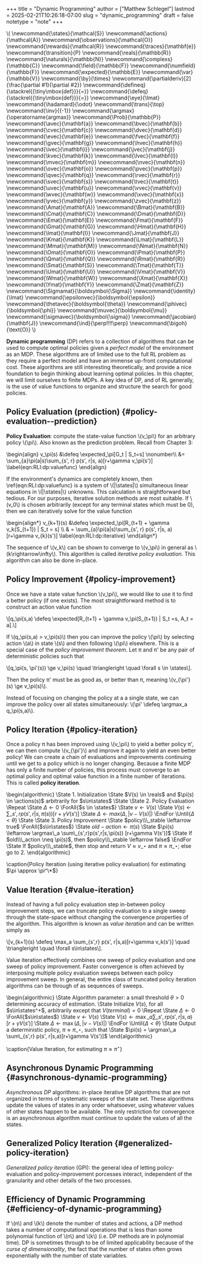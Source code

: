 +++
title = "Dynamic Programming"
author = ["Matthew Schlegel"]
lastmod = 2025-02-21T10:26:18-07:00
slug = "dynamic_programming"
draft = false
notetype = "note"
+++

\\( \newcommand{\states}{\mathcal{S}}
\newcommand{\actions}{\mathcal{A}}
\newcommand{\observations}{\mathcal{O}}
\newcommand{\rewards}{\mathcal{R}}
\newcommand{\traces}{\mathbf{e}}
\newcommand{\transition}{P}
\newcommand{\reals}{\mathbb{R}}
\newcommand{\naturals}{\mathbb{N}}
\newcommand{\complexs}{\mathbb{C}}
\newcommand{\field}{\mathbb{F}}
\newcommand{\numfield}{\mathbb{F}}
\newcommand{\expected}{\mathbb{E}}
\newcommand{\var}{\mathbb{V}}
\newcommand{\by}{\times}
\newcommand{\partialderiv}[2]{\frac{\partial #1}{\partial #2}}
\newcommand{\defineq}{\stackrel{{\tiny\mbox{def}}}{=}}
\newcommand{\defeq}{\stackrel{{\tiny\mbox{def}}}{=}}
\newcommand{\eye}{\Imat}
\newcommand{\hadamard}{\odot}
\newcommand{\trans}{\top}
\newcommand{\inv}{{-1}}
\newcommand{\argmax}{\operatorname{argmax}}
\newcommand{\Prob}{\mathbb{P}}
\newcommand{\avec}{\mathbf{a}}
\newcommand{\bvec}{\mathbf{b}}
\newcommand{\cvec}{\mathbf{c}}
\newcommand{\dvec}{\mathbf{d}}
\newcommand{\evec}{\mathbf{e}}
\newcommand{\fvec}{\mathbf{f}}
\newcommand{\gvec}{\mathbf{g}}
\newcommand{\hvec}{\mathbf{h}}
\newcommand{\ivec}{\mathbf{i}}
\newcommand{\jvec}{\mathbf{j}}
\newcommand{\kvec}{\mathbf{k}}
\newcommand{\lvec}{\mathbf{l}}
\newcommand{\mvec}{\mathbf{m}}
\newcommand{\nvec}{\mathbf{n}}
\newcommand{\ovec}{\mathbf{o}}
\newcommand{\pvec}{\mathbf{p}}
\newcommand{\qvec}{\mathbf{q}}
\newcommand{\rvec}{\mathbf{r}}
\newcommand{\svec}{\mathbf{s}}
\newcommand{\tvec}{\mathbf{t}}
\newcommand{\uvec}{\mathbf{u}}
\newcommand{\vvec}{\mathbf{v}}
\newcommand{\wvec}{\mathbf{w}}
\newcommand{\xvec}{\mathbf{x}}
\newcommand{\yvec}{\mathbf{y}}
\newcommand{\zvec}{\mathbf{z}}
\newcommand{\Amat}{\mathbf{A}}
\newcommand{\Bmat}{\mathbf{B}}
\newcommand{\Cmat}{\mathbf{C}}
\newcommand{\Dmat}{\mathbf{D}}
\newcommand{\Emat}{\mathbf{E}}
\newcommand{\Fmat}{\mathbf{F}}
\newcommand{\Gmat}{\mathbf{G}}
\newcommand{\Hmat}{\mathbf{H}}
\newcommand{\Imat}{\mathbf{I}}
\newcommand{\Jmat}{\mathbf{J}}
\newcommand{\Kmat}{\mathbf{K}}
\newcommand{\Lmat}{\mathbf{L}}
\newcommand{\Mmat}{\mathbf{M}}
\newcommand{\Nmat}{\mathbf{N}}
\newcommand{\Omat}{\mathbf{O}}
\newcommand{\Pmat}{\mathbf{P}}
\newcommand{\Qmat}{\mathbf{Q}}
\newcommand{\Rmat}{\mathbf{R}}
\newcommand{\Smat}{\mathbf{S}}
\newcommand{\Tmat}{\mathbf{T}}
\newcommand{\Umat}{\mathbf{U}}
\newcommand{\Vmat}{\mathbf{V}}
\newcommand{\Wmat}{\mathbf{W}}
\newcommand{\Xmat}{\mathbf{X}}
\newcommand{\Ymat}{\mathbf{Y}}
\newcommand{\Zmat}{\mathbf{Z}}
\newcommand{\Sigmamat}{\boldsymbol{\Sigma}}
\newcommand{\identity}{\Imat}
\newcommand{\epsilonvec}{\boldsymbol{\epsilon}}
\newcommand{\thetavec}{\boldsymbol{\theta}}
\newcommand{\phivec}{\boldsymbol{\phi}}
\newcommand{\muvec}{\boldsymbol{\mu}}
\newcommand{\sigmavec}{\boldsymbol{\sigma}}
\newcommand{\jacobian}{\mathbf{J}}
\newcommand{\ind}{\perp\!\!\!\!\perp}
\newcommand{\bigoh}{\text{O}}
\\)

**Dynamic programming** (DP) refers to a collection of algorithms that can be used to compute optimal policies given a _perfect model_ of the environment as an MDP. These algorithms are of limited use to the full RL problem as they require a perfect model and have an immense up-front computational cost. These algorithms are still interesting theoretically, and provide a nice foundation to begin thinking about learning optimal policies. In this chapter, we will limit ourselves to finite MDPs. A key idea of DP, and of RL generally, is the use of value functions to organize and structure the search for good policies.


## Policy Evaluation (prediction) {#policy-evaluation--prediction}

**Policy Evaluation**: compute the state-value function \\(v\_\pi\\) for an arbitrary policy \\(\pi\\). Also known as the prediction problem. Recall from Chapter 3:

\begin{align}
v\_\pi(s) &\defeq \expected\_\pi[G\_t | S\_t=s] \nonumber\\\\
         &= \sum\_{a}\pi(a|s)\sum\_{s', r} p(s', r|s, a)[r+\gamma v\_\pi(s')] \label{eqn:RLI:dp:valuefunc}
\end{align}

If the environment's dynamics are completely known, then \ref{eqn:RLI:dp:valuefunc} is a system of \\(|\states|\\) simultaneous linear equations in \\(|\states|\\) unknowns. This calculation is straightforward but tedious. For our purposes, iterative solution methods are most suitable. If \\(v\_0\\) is chosen arbitrarily (except for any terminal states which must be 0), then we can iteratively solve for the value function

\begin{align\*}
v\_{k+1}(s) &\defeq \expected\_\pi[R\_{t+1} + \gamma v\_k(S\_{t+1}) | S\_t = s] \\\\
& = \sum\_{a}\pi(a|s)\sum\_{s', r} p(s', r|s, a)[r+\gamma v\_{k}(s')] \label{eqn:RLI:dp:iterative}
\end{align\*}

The sequence of \\(v\_k\\) can be shown to converge to \\(v\_\pi\\) in general as \\(k\rightarrow\infty\\). This algorithm is called _iterative policy evaluation_. This algorithm can also be done in-place.


## Policy Improvement {#policy-improvement}

Once we have a state value function \\(v\_\pi\\), we would like to use it to find a better policy (if one exists). The most straightforward method is to construct an action value function

\\[q\_\pi(s,a) \defeq \expected[R\_{t+1} + \gamma v\_\pi(S\_{t+1}) | S\_t =s, A\_t = a].\\]

If \\(q\_\pi(s,a) > v\_\pi(s)\\) then you can improve the policy \\(\pi\\) by selecting action \\(a\\) in state \\(s\\) and then following \\(\pi\\) elsewhere. This is a special case of the _policy improvement theorem_. Let &pi; and &pi;' be any pair of deterministic policies such that

\\[q\_\pi(s, \pi'(s)) \ge v\_\pi(s) \quad \triangleright \quad \forall s \in \states\\].

Then the policy &pi;' must be as good as, or better than &pi;, meaning \\(v\_{\pi'}(s) \ge v\_\pi(s)\\).

Instead of focusing on changing the policy at a a single state, we can improve the policy over all states simultaneously: \\(\pi' \defeq \argmax\_a q\_\pi(s,a)\\).


## Policy Iteration {#policy-iteration}

Once a policy &pi; has been improved using \\(v\_\pi\\) to yield a better policy &pi;', we can then compute \\(v\_{\pi'}\\) and improve it again to yield an even better policy! We can create a chain of evaluations and improvements continuing until we get to a policy which is no longer changing. Because a finite MDP has only a finite number of policies, this process must converge to an optimal policy and optimal value function in a finite number of iterations. This is called **policy iteration**.

<div class="algorithm">

\begin{algorithmic}
\State 1. Initialization
\State $V(s) \in \reals$ and $\pi(s) \in \actions(s)$ arbitrarily for $s\in\states$
\State
\State 2. Policy Evaluation
\Repeat
\State $\Delta \leftarrow 0$
\ForAll{$s \in \states$}
\State $v \leftarrow V(s)$
\State $V(s) \leftarrow \sum\_{s',r}p(s',r|s,\pi(s)) [r+\gamma V(s')]$
\State $\Delta \leftarrow max(\Delta, |v-V(s)|)$
\EndFor
\Until{$\Delta < \theta$}
\State
\State 3. Policy Improvement
\State $policy\\\_stable \leftarrow true$
\ForAll{$s\in\states$}
\State $old-action\leftarrow\pi(s)$
\State $\pi(s) \leftarrow \argmax\_a \sum\_{s',r}p(s',r|s,\pi(s)) [r+\gamma V(s')]$
\State If $old\\\_action \neq \pi(s)$, then $policy\\\_stable \leftarrow false$
\EndFor
\State If $policy\\\_stable$, then stop and return $V\approx v\_\star$ and $\pi \approx \pi\_\star$; else go to 2.
\end{algorithmic}

\caption{Policy Iteration (using iterative policy evaluation) for estimating $\pi \approx \pi^\*$}

</div>


## Value Iteration {#value-iteration}

Instead of having a full policy evaluation step in-between policy improvement steps, we can truncate policy evaluation to a single sweep through the state-space without changing the convergence properties of the algorithm. This algorithm is known as _value iteration_ and can be written simply as

\\[v\_{k+1}(s) \defeq \max\_a \sum\_{s',r} p(s', r|s,a)[r+\gamma v\_k(s')] \quad \triangleright \quad \forall s\in\states\\].

Value iteration effectively combines one sweep of policy evaluation and one sweep of policy improvement. Faster convergence is often achieved by interposing multiple policy evaluation sweeps between each policy improvement sweep. In general, the entire class of truncated policy iteration algorithms can be through of as sequences of sweeps.

<div class="algorithm">

\begin{algorithmic}
\State Algorithm parameter: a small threshold $\theta > 0$ determining accuracy of estimation.
\State Initialize $V(s)$, for all $s\in\states^+$, arbitrarily except that $V(terminal)=0$
\Repeat
\State $\Delta \leftarrow 0$
\ForAll{$s\in\states$}
\State $v\leftarrow V(s)$
\State $V(s) \leftarrow \max\_a \sum\_{s',r} p(s', r|s,a)[r+\gamma V(s')]$
\State $\Delta \leftarrow \max(\Delta, |v-V(s)|)$
\EndFor
\Until{$\Delta < \theta$}
\State Output a deterministic policy, $\pi \approx\pi\_\star$, such that
\State $\pi(s) = \argmax\_a \sum\_{s',r} p(s', r|s,a)[r+\gamma V(s')]$
\end{algorithmic}

\caption{Value Iteration, for estimating $\pi\approx\pi^\star$}

</div>


## Asynchronous Dynamic Programming {#asynchronous-dynamic-programming}

_Asynchronous DP_ algorithms: in-place iterative DP algorithms that are not organized in terms of systematic sweeps of the state set. These algorithms update the values of states in any order whatsoever, using whatever values of other states happen to be available. The only restriction for convergence is an asynchronous algorithm must continue to update the values of all the states.


## Generalized Policy Iteration {#generalized-policy-iteration}

_Generalized policy iteration_ (GPI): the general idea of letting policy-evaluation and policy-improvement porcesses interact, independent of the granularity and other details of the two processes.


## Efficiency of Dynamic Programming {#efficiency-of-dynamic-programming}

If \\(n\\) and \\(k\\) denote the number of states and actions, a DP method takes a number of computational operations that is less than some polynomial function of \\(n\\) and \\(k\\) (i.e. DP methods are in polynomial time). DP is sometimes through to be of limited applicability because of the _curse of dimensionality_, the fact that the number of states often grows exponentially with the number of state variables.
